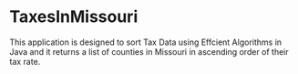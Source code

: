 # TaxesInMissouri
This application is designed to sort Tax Data using Effcient Algorithms in Java and it returns a list of counties in Missouri in ascending order of their tax rate. 
